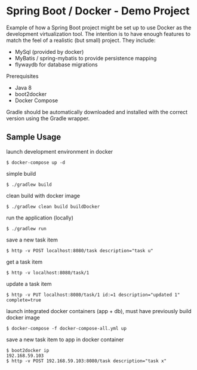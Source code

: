 # Spring Boot / Docker - Demo Project

Example of how a Spring Boot project might be set up to use Docker as the 
development virtualization tool.  The intention is to have enough features
to match the feel of a realistic (but small) project.  They include:

 * MySql (provided by docker)
 * MyBatis / spring-mybatis to provide persistence mapping
 * flywaydb for database migrations
 
Prerequisites

 * Java 8
 * boot2docker
 * Docker Compose

Gradle should be automatically downloaded and installed with the correct version using the Gradle wrapper.

## Sample Usage

launch development environment in docker

    $ docker-compose up -d

simple build

    $ ./gradlew build
    
clean build with docker image

    $ ./gradlew clean build buildDocker

run the application (locally)

    $ ./gradlew run

save a new task item 

    $ http -v POST localhost:8080/task description="task u"
    
get a task item

    $ http -v localhost:8080/task/1
    
update a task item

    $ http -v PUT localhost:8080/task/1 id:=1 description="updated 1" complete=true
    
launch integrated docker containers (app + db), must have previously build docker image 

    $ docker-compose -f docker-compose-all.yml up

save a new task item to app in docker container 

    $ boot2docker ip
    192.168.59.103
    $ http -v POST 192.168.59.103:8080/task description="task x"
    
